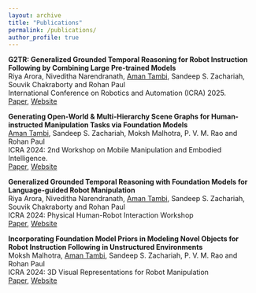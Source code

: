```yaml
---
layout: archive
title: "Publications"
permalink: /publications/
author_profile: true
---
```


**G2TR: Generalized Grounded Temporal Reasoning for Robot Instruction Following by Combining Large Pre-trained Models** \
Riya Arora, Niveditha Narendranath, <ins>Aman Tambi</ins>, Sandeep S. Zachariah, Souvik Chakraborty and Rohan Paul\
International Conference on Robotics and Automation (ICRA) 2025. \
[Paper](https://drive.google.com/file/d/1PALesNMvRbRzDbPYBFwCG0WO9B5IH_pp/view?usp=drive_link), [Website](https://reail-iitdelhi.github.io/temporalreasoning.github.io/)

**Generating Open-World & Multi-Hierarchy Scene Graphs for Human-instructed Manipulation Tasks via Foundation Models** \
<ins>Aman Tambi</ins>, Sandeep S. Zachariah, Moksh Malhotra, P. V. M. Rao and Rohan Paul \
ICRA 2024: 2nd Workshop on Mobile Manipulation and Embodied Intelligence. \
[Paper](https://openreview.net/pdf?id=IqRpVnq6mC), [Website](https://reail-iitdelhi.github.io/scenegraph.github.io/)

**Generalized Grounded Temporal Reasoning with Foundation Models for Language-guided Robot Manipulation** \
Riya Arora, Niveditha Narendranath, <ins>Aman Tambi</ins>, Sandeep S. Zachariah, Souvik Chakraborty and Rohan Paul\
ICRA 2024: Physical Human-Robot Interaction Workshop \
[Paper](https://drive.google.com/file/d/1PGqSr_lPw_9G0pgvandZ0gwdDHXGcXhY/view), [Website](https://reail-iitdelhi.github.io/temporalreasoning.github.io/)

**Incorporating Foundation Model Priors in Modeling Novel Objects for Robot Instruction Following in Unstructured Environments**\
Moksh Malhotra, <ins>Aman Tambi</ins>, Sandeep S. Zachariah, P. V. M. Rao and Rohan Paul\
ICRA 2024: 3D Visual Representations for Robot Manipulation\
[Paper](https://openreview.net/pdf?id=s86mu1ovz4), [Website](https://reail-iitdelhi.github.io/3DObjectModels.github.io/)